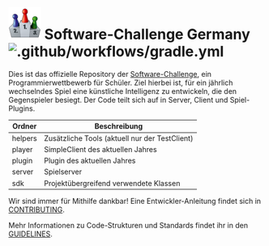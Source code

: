 # <a target="_blank" rel="noopener noreferrer" href="https://www.software-challenge.de"><img width="64" src="https://raw.githubusercontent.com/CAU-Kiel-Tech-Inf/socha-gui/master/assets/build-resources/icon.png" alt="Software-Challenge Germany logo"></a> Software-Challenge Germany ![.github/workflows/gradle.yml](https://github.com/CAU-Kiel-Tech-Inf/backend/workflows/.github/workflows/gradle.yml/badge.svg)

Dies ist das offizielle Repository der [Software-Challenge](https://www.software-challenge.de), ein Programmierwettbewerb für Schüler.
Ziel hierbei ist, für ein jährlich wechselndes Spiel eine künstliche Intelligenz zu entwickeln, die den Gegenspieler besiegt.
 Der Code teilt sich auf in Server, Client und Spiel-Plugins.

| Ordner | Beschreibung |
| ------ | ------------ |
| helpers | Zusätzliche Tools (aktuell nur der TestClient) |
| player | SimpleClient des aktuellen Jahres |
| plugin | Plugin des aktuellen Jahres |
| server | Spielserver |
| sdk | Projektübergreifend verwendete Klassen |

Wir sind immer für Mithilfe dankbar!
Eine Entwickler-Anleitung findet sich in [CONTRIBUTING](CONTRIBUTING.md).

Mehr Informationen zu Code-Strukturen und Standards findet ihr in den [GUIDELINES](GUIDELINES.md).
